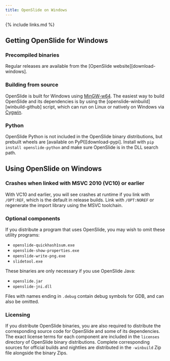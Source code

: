 ```yaml
---
title: OpenSlide on Windows
---
```


{% include links.md %}

## Getting OpenSlide for Windows

### Precompiled binaries

Regular releases are available from the [OpenSlide website][download-windows].

### Building from source

OpenSlide is built for Windows using
[MinGW-w64](https://www.mingw-w64.org/).  The easiest way to build
OpenSlide and its dependencies is by using the
[openslide-winbuild][winbuild-github] script, which can run on Linux or
natively on Windows via [Cygwin](https://www.cygwin.com/).

### Python

OpenSlide Python is not included in the OpenSlide binary distributions,
but prebuilt wheels are [available on PyPI][download-pypi].  Install with
`pip install openslide-python` and make sure OpenSlide is in the DLL search
path.

## Using OpenSlide on Windows

### Crashes when linked with MSVC 2010 (VC10) or earlier

With VC10 and earlier, you will see crashes at runtime if you link with
`/OPT:REF`, which is the default in release builds.  Link with `/OPT:NOREF`
or regenerate the import library using the MSVC toolchain.

### Optional components

If you distribute a program that uses OpenSlide, you may wish to omit these
utility programs:

- `openslide-quickhash1sum.exe`
- `openslide-show-properties.exe`
- `openslide-write-png.exe`
- `slidetool.exe`

These binaries are only necessary if you use OpenSlide Java:

- `openslide.jar`
- `openslide-jni.dll`

Files with names ending in `.debug` contain debug symbols for GDB, and can
also be omitted.

### Licensing

If you distribute OpenSlide binaries, you are also required to distribute
the corresponding source code for OpenSlide and some of its dependencies.
The exact license terms for each component are included in the `licenses`
directory of OpenSlide binary distributions.  Complete corresponding sources
for official builds and nightlies are distributed in the `-winbuild` Zip
file alongside the binary Zips.
